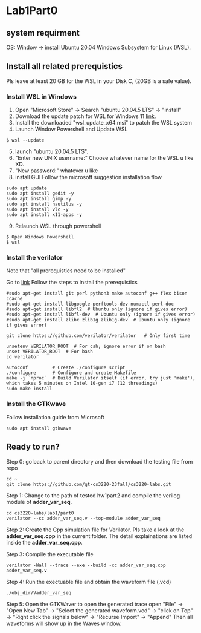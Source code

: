# Lab1Part0
## system requirment
OS: Window -> install Ubuntu 20.04 Windows Subsystem for Linux (WSL).

## Install all related prerequistics
Pls leave at least 20 GB for the WSL in your Disk C, (20GB is a safe value). 
### Install WSL in Windows
1. Open "Microsoft Store" -> Search "ubuntu 20.04.5 LTS" -> "install"
2. Download the update patch for WSL for Windows 11 [link](https://wslstorestorage.blob.core.windows.net/wslblob/wsl_update_x64.msi).
3. Install the downloaded "wsl_update_x64.msi" to patch the WSL system
4. Launch Window Powershell and Update WSL
```
$ wsl --update
```
5. launch "ubuntu 20.04.5 LTS".
6. "Enter new UNIX username:" Choose whatever name for the WSL u like XD.
7. "New password:" whatever u like
8. install GUI
Follow the microsoft suggestion installation flow
```
sudo apt update
sudo apt install gedit -y
sudo apt install gimp -y
sudo apt install nautilus -y
sudo apt install vlc -y
sudo apt install x11-apps -y
```
9. Relaunch WSL through powershell
```
$ Open Windows Powershell
$ wsl
```

### Install the verilator
Note that "all prerequistics need to be installed" 

Go to [link](https://verilator.org/guide/latest/install.html#git-quick-install)
Follow the steps to install the prerequistics

```
#sudo apt-get install git perl python3 make autoconf g++ flex bison ccache
#sudo apt-get install libgoogle-perftools-dev numactl perl-doc
#sudo apt-get install libfl2  # Ubuntu only (ignore if gives error)
#sudo apt-get install libfl-dev  # Ubuntu only (ignore if gives error)
#sudo apt-get install zlibc zlib1g zlib1g-dev  # Ubuntu only (ignore if gives error)

git clone https://github.com/verilator/verilator   # Only first time

unsetenv VERILATOR_ROOT  # For csh; ignore error if on bash
unset VERILATOR_ROOT  # For bash
cd verilator

autoconf         # Create ./configure script
./configure      # Configure and create Makefile
make -j `nproc`  # Build Verilator itself (if error, try just 'make'), which takes 5 minutes on Intel 10-gen i7 (12 threadings)
sudo make install
```

### Install the GTKwave
Follow installation guide from Microsoft
```
sudo apt install gtkwave
```

## Ready to run?
Step 0: go back to parent directory and then download the testing file from repo 
```
cd ~
git clone https://github.com/gt-cs3220-23fall/cs3220-labs.git
```

Step 1: Change to the path of tested hw1part2 and compile the verilog module of **adder_var_seq**. 
```
cd cs3220-labs/lab1/part0
verilator --cc adder_var_seq.v --top-module adder_var_seq
```

Step 2: Create the Cpp simulation file for Verilator. Pls take a look at the **adder_var_seq.cpp** in the current folder. The detail explainations are listed inside the  **adder_var_seq.cpp**.

Step 3: Compile the executable file
```
verilator -Wall --trace --exe --build -cc adder_var_seq.cpp adder_var_seq.v
```

Step 4: Run the exectuable file and obtain the waveform file (.vcd)
```
./obj_dir/Vadder_var_seq
```

Step 5: Open the GTKWaver to open the generated trace
open "File" -> "Open New Tab" -> "Select the generated waveform.vcd" -> "click on Top" -> "Right click the signals below" -> "Recurse Import" -> "Append" 
Then all waveforms will show up in the Waves window.
